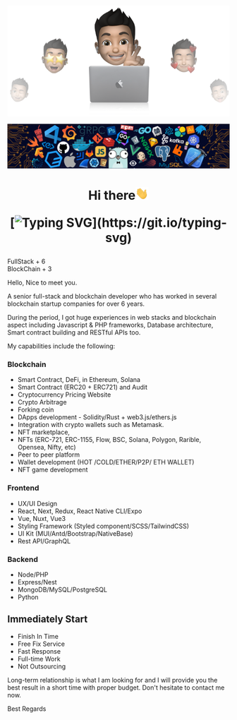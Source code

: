 
<p align="center"><img src="https://raw.githubusercontent.com/KevinPatel04/KevinPatel04/master/cover-thompson.png"></p>
<p align="center"><img src="https://raw.githubusercontent.com/KevinPatel04/KevinPatel04/master/header.png"></p>

<h1 align="center">Hi there<img src="https://raw.githubusercontent.com/KevinPatel04/KevinPatel04/master/Hi.gif" width="30px">

[![Typing SVG](https://readme-typing-svg.herokuapp.com?font=Architects+Daughter&color=7AF79A&size=30&lines=Hey!+I+am+professional+web+developer;I+am+SoftWare+Engineer...;)](https://git.io/typing-svg)
  

</h1>

FullStack + 6
<br />
BlockChain + 3

Hello, Nice to meet you.

A senior full-stack and blockchain developer who has worked in several blockchain startup companies for over 6 years.

During the period, I got huge experiences in web stacks and blockchain aspect including Javascript & PHP frameworks, Database architecture, Smart contract building and RESTful APIs too.

My capabilities include the following:

### Blockchain
* Smart Contract, DeFi, in Ethereum, Solana
* Smart Contract (ERC20 + ERC721) and Audit
* Cryptocurrency Pricing Website
* Crypto Arbitrage
* Forking coin
* DApps development - Solidity/Rust + web3.js/ethers.js
* Integration with crypto wallets such as Metamask.
* NFT marketplace,
* NFTs (ERC-721, ERC-1155, Flow, BSC, Solana, Polygon, Rarible, Opensea, Nifty, etc)
* Peer to peer platform
* Wallet development (HOT /COLD/ETHER/P2P/ ETH WALLET)
* NFT game development

### Frontend
* UX/UI Design
* React, Next, Redux, React Native CLI/Expo
* Vue, Nuxt, Vue3
* Styling Framework (Styled component/SCSS/TailwindCSS)
* UI Kit (MUI/Antd/Bootstrap/NativeBase)
* Rest API/GraphQL

### Backend
* Node/PHP
* Express/Nest
* MongoDB/MySQL/PostgreSQL
* Python

## Immediately Start 
- Finish In Time  
- Free Fix Service 
- Fast Response  
- Full-time Work  
- Not Outsourcing 

Long-term relationship is what I am looking for and I will provide you the best result in a short time with proper budget.
Don't hesitate to contact me now.

Best Regards


